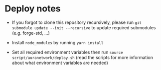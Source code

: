 # Deploy notes

- If you forgot to clone this repository recursively, please run `git submodule update --init --recursive` to update required submodules (e.g. forge-std, ...)

- Install `node_modules` by running `yarn install`

- Set all required environment variables then run `source script/auranetwork/deploy.sh` (read the scripts for more information about what environment variables are needed)
